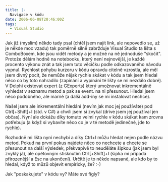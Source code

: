 ```yaml
---
title: |-
  Navigace v kódu
date: 2006-06-08T20:46:00Z
tags:
  - Visual Studio
---
```

Jak již (myslím) někdo tady psal (chtěl jsem najít link, ale nepovedlo se, už je někde moc vzadu) tak poměrně silně zabržduje Visual Studio ta lišta s ComboBoxem, kde jsou vidět metody a je možné na ně jednoduše "skočit". Protože dělám hodně na notebooku, který není nejnovější, je každé procento výkonu znát a tak jsem tuto věcičku podle odkazovaného návodu vypnul. Rychlost pohybu kurzoru v kódu opravdu citelně vzrostla, ale měl jsem divný pocit, že nemůže nějak rychle skákat v kódu a tak jsem hledal něco co by toto nahradilo (zapínání a vypínání té lišty se mi nezdálo dobré). V Delphi existovat expert (z GExperts) který umožnovat inkrementálně vyhledat v seznamu metod a pak se event. na ni přesunout. Hledal jsem něco podobného, ale marně (a další add-iny se mi instalovat nechce).

Našel jsem ale inkrementální hledání (nevím jak moc jej používáte) pod Ctrl[+Shift]+I (std. v C#) a chvíli jsem si zvykal (dríve jsem jej používal jen občas). Nyní ale dokážu díky tomuto velmi rychle v kódu skákat kam zrovna potřebuju (a když si vybavíte něco co je v té metodě jedinečné, jde to rychle).

Rozhodně mi lišta nyní nechybí a díky Ctrl+I můžu hledat nejen podle názvu metod. Pokud na první pokus najdete něco co nechcete a chcete se přesunout na další výsledek, překvapivě to neuděláte šipkou (jak jsem byl zvyklý já), ale opětovným stisknutím Ctrl[+Shift]+I (šipka mi připadá přirozenější a Esc na ukončení). Určitě je to někde napsané, ale kdo by to hledal, když to můzů objevit empiricky, že? :-)

Jak "poskakujete" v kódu vy? Máte své fígly?